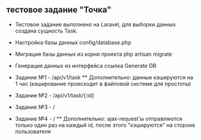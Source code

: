 ## тестовое задание "Точка"

* Тестовое задание выполнено на Laravel, для выборки данных создана сущность Task.
* Настройка базы данных config/database.php 
* Миграция базы данных из корня проекта php artisan migrate
* Генерация данных из интерфейса ссылка Generate DB

* Задание №1 - /api/v1/task
** Дополнительно: данные кэшируются на 1 час (кэширование происходит в файловой системе для простоты)
* Задание №2 - /api/v1/task/{:id}
* Задание №3 - /
* Задание №4 - /
** Дополнительно: ajax-request'ы отправляются только один раз на каждый id, после этого "кэшируются" на стороне пользователя
